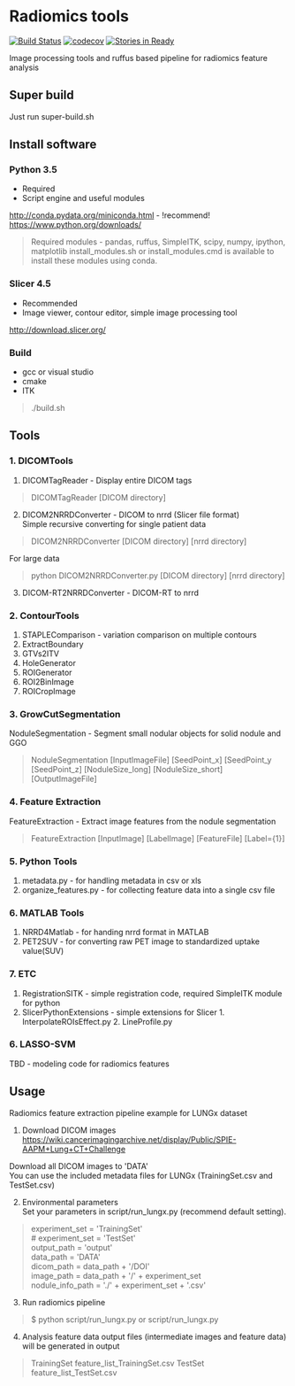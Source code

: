 Radiomics tools
===================
[![Build Status](https://travis-ci.org/taznux/radiomics-tools.svg?branch=master)](https://travis-ci.org/taznux/radiomics-tools) [![codecov](https://codecov.io/gh/taznux/radiomics-tools/branch/master/graph/badge.svg)](https://codecov.io/gh/taznux/radiomics-tools) [![Stories in Ready](https://badge.waffle.io/taznux/radiomics-tools.svg?label=ready&title=Ready)](http://waffle.io/taznux/radiomics-tools)

Image processing tools and ruffus based pipeline for radiomics feature analysis

Super build
--------------------------
Just run super-build.sh


Install software
--------------------------

### Python 3.5 ###
  - Required
  - Script engine and useful modules

  http://conda.pydata.org/miniconda.html - !recommend!  
  https://www.python.org/downloads/

  > Required modules - pandas, ruffus, SimpleITK, scipy, numpy, ipython, matplotlib
  > install_modules.sh or install_modules.cmd is available to install these modules using conda.

### Slicer 4.5 ###
  - Recommended  
  - Image viewer, contour editor, simple image processing tool  

  http://download.slicer.org/


### Build  ###
  - gcc or visual studio
  - cmake
  - ITK

  > ./build.sh


Tools
-----
### 1. DICOMTools ###
1. DICOMTagReader - Display entire DICOM tags
  > DICOMTagReader [DICOM directory]

2. DICOM2NRRDConverter - DICOM to nrrd (Slicer file format)  
  Simple recursive converting for single patient data  
  > DICOM2NRRDConverter [DICOM directory] [nrrd directory]  

  For large data  
  > python DICOM2NRRDConverter.py [DICOM directory] [nrrd directory]

3. DICOM-RT2NRRDConverter - DICOM-RT to nrrd


### 2. ContourTools ###
1. STAPLEComparison - variation comparison on multiple contours
1. ExtractBoundary
1. GTVs2ITV
1. HoleGenerator
1. ROIGenerator
1. ROI2BinImage
1. ROICropImage



### 3. GrowCutSegmentation ###
  NoduleSegmentation - Segment small nodular objects for solid nodule and GGO
  > NoduleSegmentation [InputImageFile] [SeedPoint_x] [SeedPoint_y [SeedPoint_z] [NoduleSize_long] [NoduleSize_short] [OutputImageFile]  


### 4. Feature Extraction ###
  FeatureExtraction - Extract image features from the nodule segmentation
  > FeatureExtraction [InputImage] [LabelImage] [FeatureFile] [Label={1}]


### 5. Python Tools ###
  1. metadata.py - for handling metadata in csv or xls
  2. organize_features.py - for collecting feature data into a single csv file


### 6. MATLAB Tools ###
  1. NRRD4Matlab - for handing nrrd format in MATLAB
  2. PET2SUV - for converting raw PET image to standardized uptake value(SUV)


### 7. ETC ###
  1. RegistrationSITK - simple registration code, required SimpleITK module for python
  2. SlicerPythonExtensions - simple extensions for Slicer
    1. InterpolateROIsEffect.py
    2. LineProfile.py


### 6. LASSO-SVM ###
  TBD - modeling code for radiomics features


Usage
-----
Radiomics feature extraction pipeline example for LUNGx dataset

1. Download DICOM images  
  https://wiki.cancerimagingarchive.net/display/Public/SPIE-AAPM+Lung+CT+Challenge  

  Download all DICOM images to 'DATA'  
  You can use the included metadata files for LUNGx (TrainingSet.csv and TestSet.csv)  

2. Environmental parameters  
  Set your parameters in script/run_lungx.py (recommend default setting).  
  > experiment_set = 'TrainingSet'  
  > \# experiment_set = 'TestSet'  
  > output_path = 'output'  
  > data_path = 'DATA'  
  > dicom_path = data_path + '/DOI'  
  > image_path = data_path + '/' + experiment_set  
  > nodule_info_path = './' + experiment_set + '.csv'  

3. Run radiomics pipeline
  > $ python script/run_lungx.py or script/run_lungx.py

4. Analysis feature data
  output files (intermediate images and feature data) will be generated in output  
  > TrainingSet              feature_list_TrainingSet.csv
  > TestSet                  feature_list_TestSet.csv
